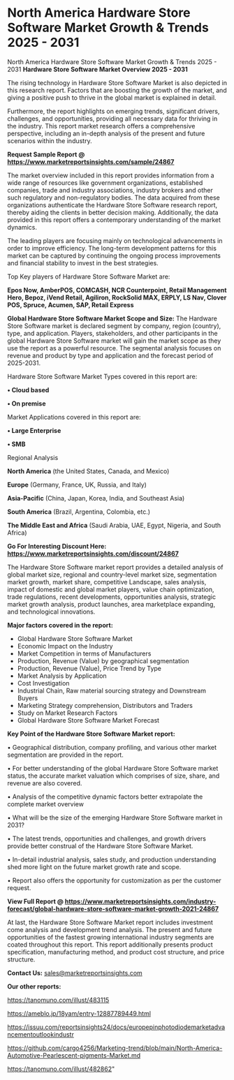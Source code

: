 # North America Hardware Store Software Market Growth & Trends 2025 - 2031
North America Hardware Store Software Market Growth & Trends 2025 - 2031
<Strong> Hardware Store Software Market Overview 2025 - 2031</strong>

The rising technology in Hardware Store Software Market is also depicted in this research report. Factors that are boosting the growth of the market, and giving a positive push to thrive in the global market is explained in detail.

Furthermore, the report highlights on emerging trends, significant drivers, challenges, and opportunities, providing all necessary data for thriving in the industry. This report market research offers a comprehensive perspective, including an in-depth analysis of the present and future scenarios within the industry.

<strong>Request Sample Report @ <a href=https://www.marketreportsinsights.com/sample/24867>https://www.marketreportsinsights.com/sample/24867</a></strong>

The market overview included in this report provides information from a wide range of resources like government organizations, established companies, trade and industry associations, industry brokers and other such regulatory and non-regulatory bodies. The data acquired from these organizations authenticate the Hardware Store Software research report, thereby aiding the clients in better decision making. Additionally, the data provided in this report offers a contemporary understanding of the market dynamics.

The leading players are focusing mainly on technological advancements in order to improve efficiency. The long-term development patterns for this market can be captured by continuing the ongoing process improvements and financial stability to invest in the best strategies.

Top Key players of Hardware Store Software Market are:

<strong>Epos Now, AmberPOS, COMCASH, NCR Counterpoint, Retail Management Hero, Bepoz, iVend Retail, Agiliron, RockSolid MAX, ERPLY, LS Nav, Clover POS, Spruce, Acumen, SAP, Retail Express</strong>

<strong><b>Global Hardware Store Software Market Scope and Size:</b></strong>
The Hardware Store Software market is declared segment by company, region (country), type, and application. Players, stakeholders, and other participants in the global Hardware Store Software market will gain the market scope as they use the report as a powerful resource. The segmental analysis focuses on revenue and product by type and application and the forecast period of 2025-2031.

Hardware Store Software Market Types covered in this report are:

<strong>• Cloud based

• On premise</strong>

Market Applications covered in this report are:

<strong>• Large Enterprise

• SMB</strong> 

Regional Analysis

<strong>North America</strong> (the United States, Canada, and Mexico)

<strong>Europe</strong> (Germany, France, UK, Russia, and Italy)

<strong>Asia-Pacific</strong> (China, Japan, Korea, India, and Southeast Asia)

<strong>South America</strong> (Brazil, Argentina, Colombia, etc.)

<strong>The Middle East and Africa</strong> (Saudi Arabia, UAE, Egypt, Nigeria, and South Africa)

<strong>Go For Interesting Discount Here: <a href=https://www.marketreportsinsights.com/discount/24867>https://www.marketreportsinsights.com/discount/24867</a></strong>

The Hardware Store Software market report provides a detailed analysis of global market size, regional and country-level market size, segmentation market growth, market share, competitive Landscape, sales analysis, impact of domestic and global market players, value chain optimization, trade regulations, recent developments, opportunities analysis, strategic market growth analysis, product launches, area marketplace expanding, and technological innovations.

<strong><b>Major factors covered in the report:</b></strong>
<ul>
  <li>Global Hardware Store Software Market </li>
  <li>Economic Impact on the Industry</li>
  <li>Market Competition in terms of Manufacturers</li>
  <li>Production, Revenue (Value) by geographical segmentation</li>
  <li>Production, Revenue (Value), Price Trend by Type</li>
  <li>Market Analysis by Application</li>
  <li>Cost Investigation</li>
  <li>Industrial Chain, Raw material sourcing strategy and Downstream Buyers</li>
  <li>Marketing Strategy comprehension, Distributors and Traders</li>
  <li>Study on Market Research Factors</li>
  <li>Global Hardware Store Software Market Forecast</li>
</ul>

<strong><b>Key Point of the Hardware Store Software Market report:</b></strong>

• Geographical distribution, company profiling, and various other market segmentation are provided in the report.

• For better understanding of the global Hardware Store Software market status, the accurate market valuation which comprises of size, share, and revenue are also covered.

• Analysis of the competitive dynamic factors better extrapolate the complete market overview

• What will be the size of the emerging Hardware Store Software market in 2031?

• The latest trends, opportunities and challenges, and growth drivers provide better construal of the Hardware Store Software Market.

• In-detail industrial analysis, sales study, and production understanding shed more light on the future market growth rate and scope.

• Report also offers the opportunity for customization as per the customer request.

<strong><b>View Full Report @ <a href=https://www.marketreportsinsights.com/industry-forecast/global-hardware-store-software-market-growth-2021-24867>https://www.marketreportsinsights.com/industry-forecast/global-hardware-store-software-market-growth-2021-24867</a></b></strong>


At last, the Hardware Store Software Market report includes investment come analysis and development trend analysis. The present and future opportunities of the fastest growing international industry segments are coated throughout this report. This report additionally presents product specification, manufacturing method, and product cost structure, and price structure.

<strong>Contact Us:</strong>
sales@marketreportsinsights.com

<strong>Our other reports:</strong>

<a href=https://tanomuno.com/illust/483115>https://tanomuno.com/illust/483115</a>

<a href=https://ameblo.jp/18yam/entry-12887789449.html>https://ameblo.jp/18yam/entry-12887789449.html</a>

<a href=https://issuu.com/reportsinsights24/docs/europepinphotodiodemarketadvancementoutlookindustr>https://issuu.com/reportsinsights24/docs/europepinphotodiodemarketadvancementoutlookindustr</a>

<a href=https://github.com/cargo4256/Marketing-trend/blob/main/North-America-Automotive-Pearlescent-pigments-Market.md>https://github.com/cargo4256/Marketing-trend/blob/main/North-America-Automotive-Pearlescent-pigments-Market.md</a>

<a href=https://tanomuno.com/illust/482862>https://tanomuno.com/illust/482862</a>"
